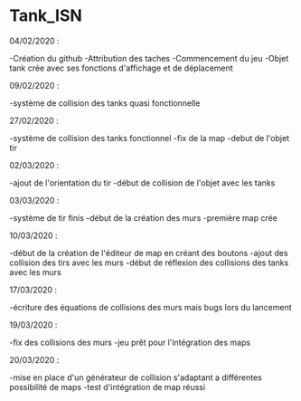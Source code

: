 # Tank_ISN

04/02/2020 : 

-Création du github
-Attribution des taches
-Commencement du jeu
-Objet tank crée avec ses fonctions d'affichage et de déplacement

09/02/2020 :

-système de collision des tanks quasi fonctionnelle

27/02/2020 :

-système de collision des tanks fonctionnel
-fix de la map
-debut de l'objet tir

02/03/2020 :

-ajout de l'orientation du tir
-début de collision de l'objet avec les tanks

03/03/2020 :

-système de tir finis
-début de la création des murs
-première map crée

10/03/2020 :

-début de la création de l'éditeur de map en créant des boutons
-ajout des collision des tirs avec les murs 
-début de réflexion des collisions des tanks avec les murs

17/03/2020 :

-écriture des équations de collisions des murs mais bugs lors du lancement

19/03/2020 :

-fix des collisions des murs
-jeu prêt pour l'intégration des maps

20/03/2020 :

-mise en place d'un générateur de collision s'adaptant a différentes possibilité de maps
-test d'intégration de map réussi
